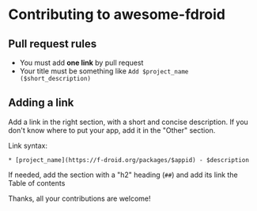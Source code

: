# Contributing to awesome-fdroid

## Pull request rules

- You must add **one link** by pull request
- Your title must be something like `Add $project_name ($short_description)`

## Adding a link

Add a link in the right section, with a short and concise description. If you don't know where to put your app, add it in the "Other" section. 

Link syntax:

`* [project_name](https://f-droid.org/packages/$appid) - $description`

If needed, add the section with a "h2" heading (`##`) and add its link the Table of contents

Thanks, all your contributions are welcome!

